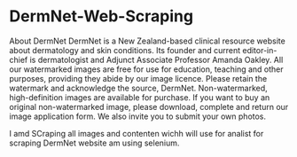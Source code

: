 # DermNet-Web-Scraping
About DermNet
DermNet is a New Zealand-based clinical resource website about dermatology and skin conditions. Its founder and current editor-in-chief is dermatologist and Adjunct Associate Professor Amanda Oakley.
All our watermarked images are free for use for education, teaching and other purposes, providing they abide by our image licence. Please retain the watermark and acknowledge the source, DermNet. Non-watermarked, high-definition images are available for purchase. If you want to buy an original non-watermarked image, please download, complete and return our image application form. We also invite you to submit your own photos.

I amd SCraping all images and contenten wichh will use for analist
for scraping DermNet website am using selenium. 
